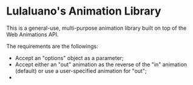 # Lulaluano's Animation Library
This is a general-use, multi-purpose animation library
built on top of the Web Animations API.

The requirements are the followings:
- Accept an "options" object as a parameter;
- Accept either an "out" animation as the
  reverse of the "in" animation (default) or use a user-specified
  animation for "out";
-  
